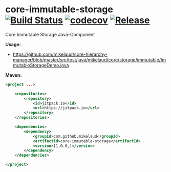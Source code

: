 # core-immutable-storage [![Build Status](https://travis-ci.org/mikelaud/core-immutable-storage.svg?branch=master)](https://travis-ci.org/mikelaud/core-immutable-storage) [![codecov](https://codecov.io/gh/mikelaud/core-immutable-storage/branch/master/graph/badge.svg)](https://codecov.io/gh/mikelaud/core-immutable-storage) [![Release](https://jitpack.io/v/mikelaud/core-immutable-storage.svg)](https://jitpack.io/#mikelaud/core-immutable-storage)

Core Immutable Storage Java-Component

**Usage:**
- https://github.com/mikelaud/core-hierarchy-manager/blob/master/src/test/java/mikelaud/core/storage/immutable/ImmutableStorageDemo.java

**Maven:**
```XML
<project ...>

	<repositories>
		<repository>
			<id>jitpack.io</id>
			<url>https://jitpack.io</url>
		</repository>
	</repositories>

	<dependencies>
		<dependency>
			<groupId>com.github.mikelaud</groupId>
			<artifactId>core-immutable-storage</artifactId>
			<version>[1.0.0,)</version>
		</dependency>
	</dependencies>

</project>
```
